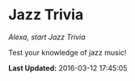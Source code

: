 # Jazz Trivia
*Alexa, start Jazz Trivia*

Test your knowledge of jazz music!

**Last Updated:** 2016-03-12 17:45:05